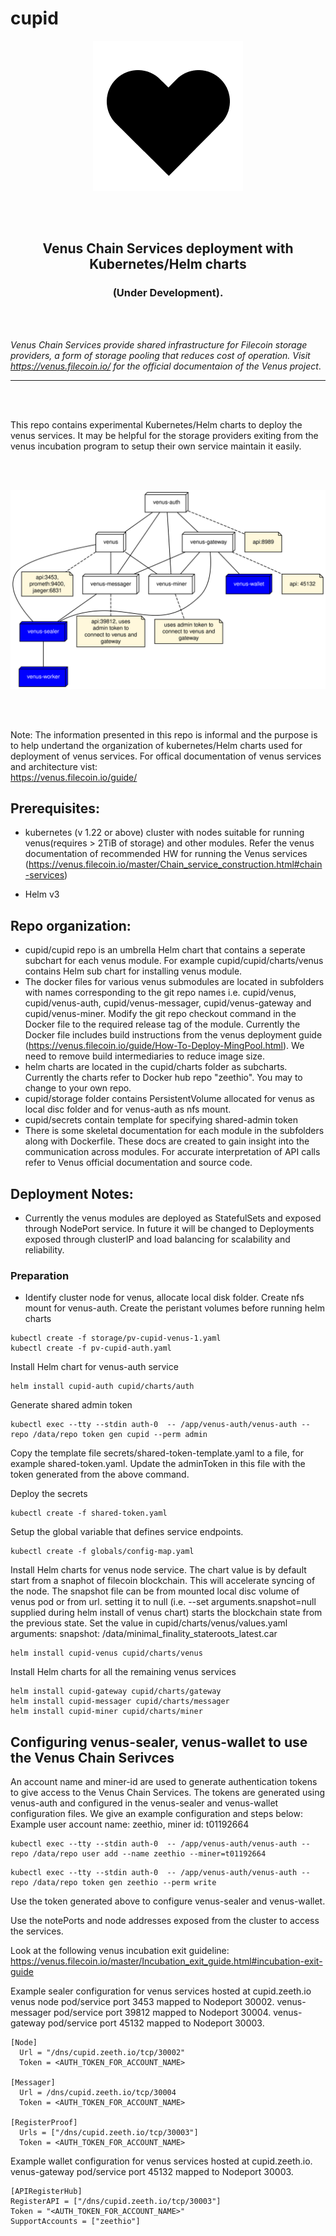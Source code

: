 # cupid

<p align="center">
<img src="doc/cupid.png" />
</p>

 <br/><br/>
<h2 align="center"> Venus Chain Services deployment with Kubernetes/Helm charts</h2>
<h3 align="center">(Under Development).</h3>
<br/><br/>

<em>Venus Chain Services provide shared infrastructure for Filecoin storage providers, a form of storage pooling that reduces cost of operation. Visit https://venus.filecoin.io/ for the official documentaion of the Venus project</em>.
<hr>
<br/><br/>

This repo contains experimental Kubernetes/Helm charts to deploy the venus services. It may be helpful for the storage providers exiting from the venus incubation program to setup their own service maintain it easily.

 <br/><br/>
<p align="center">
<img src="doc/deployment.svg" />
</p>
 <br/><br/>

Note: The information presented in this repo is informal and the purpose is to help undertand the organization of kubernetes/Helm charts used for deployment of venus services. 
For offical documentation of venus services and architecture vist:  
https://venus.filecoin.io/guide/
## Prerequisites:

- kubernetes (v 1.22 or above) cluster with nodes suitable for running venus(requires > 2TiB of storage) and other modules. Refer the venus documentation of recommended HW for running the Venus services (https://venus.filecoin.io/master/Chain_service_construction.html#chain-services)

- Helm v3
## Repo organization:
- cupid/cupid repo is an umbrella Helm chart that contains a seperate subchart for each venus module. For example cupid/cupid/charts/venus contains Helm sub chart for installing venus module.
- The docker files for various venus submodules are located in subfolders with names corresponding to the git repo names i.e. cupid/venus, cupid/venus-auth, cupid/venus-messager, cupid/venus-gateway and cupid/venus-miner. Modify the git repo checkout command in the Docker file to the required release tag of the module. Currently the Docker file includes build instructions from the venus deployment guide (https://venus.filecoin.io/guide/How-To-Deploy-MingPool.html). We need to remove build intermediaries to reduce image size.
- helm charts are located in the cupid/charts folder as subcharts. Currently the charts refer to Docker hub repo "zeethio". You may to change to your own repo.
- cupid/storage folder contains PersistentVolume allocated for venus as local disc folder and for venus-auth as nfs mount.
- cupid/secrets contain template for specifying shared-admin token 
- There is some skeletal documentation for each module in the subfolders along with Dockerfile. These docs are created to gain insight into the communication across modules. For accurate interpretation of API calls refer to Venus official documentation and source code.
## Deployment Notes:
- Currently the venus modules are deployed as StatefulSets and exposed through NodePort service. In future it will be changed to Deployments exposed through clusterIP and load balancing for scalability and reliability.

### Preparation
- Identify cluster node for venus, allocate local disk folder. Create nfs mount for venus-auth. Create the peristant volumes before running helm charts

```
kubectl create -f storage/pv-cupid-venus-1.yaml
kubectl create -f pv-cupid-auth.yaml
```
Install Helm chart for venus-auth service
```
helm install cupid-auth cupid/charts/auth
```

Generate shared admin token

```
kubectl exec --tty --stdin auth-0  -- /app/venus-auth/venus-auth --repo /data/repo token gen cupid --perm admin
```
Copy the template file secrets/shared-token-template.yaml to a file, for example shared-token.yaml. Update the adminToken in this file with the token generated from the above command.

Deploy the secrets
```
kubectl create -f shared-token.yaml
```

Setup the global variable that defines service endpoints.
```
kubectl create -f globals/config-map.yaml
```

Install Helm charts for venus node service.
The chart value is by default start from a snaphot of filecoin blockchain. This will accelerate syncing of the node. The snapshot file can be from mounted local disc volume of venus pod or from url. setting it to null (i.e. --set arguments.snapshot=null supplied during helm install of venus chart) starts the blockchain state from the previous state.
Set the value in cupid/charts/venus/values.yaml
arguments:
  snapshot: /data/minimal_finality_stateroots_latest.car

```
helm install cupid-venus cupid/charts/venus
```

Install Helm charts for all the remaining venus services
```
helm install cupid-gateway cupid/charts/gateway
helm install cupid-messager cupid/charts/messager
helm install cupid-miner cupid/charts/miner
```

## Configuring venus-sealer, venus-wallet to use the Venus Chain Serivces
An account name and miner-id are used to generate authentication tokens to give access to the Venus Chain Services. The tokens are generated using venus-auth and configured in the venus-sealer and venus-wallet configuration files. We give an example configuration and steps below: 
Example user account name: zeethio,  miner id: t01192664
```
kubectl exec --tty --stdin auth-0  -- /app/venus-auth/venus-auth --repo /data/repo user add --name zeethio --miner=t01192664
```
```
kubectl exec --tty --stdin auth-0  -- /app/venus-auth/venus-auth --repo /data/repo token gen zeethio --perm write
```
Use the token generated above to configure venus-sealer and venus-wallet.

Use the notePorts and node addresses exposed from the cluster to access the services.

Look at the following venus incubation exit guideline:
https://venus.filecoin.io/master/Incubation_exit_guide.html#incubation-exit-guide

Example sealer configuration for venus services hosted at cupid.zeeth.io
venus node pod/service port 3453 mapped to Nodeport 30002.
venus-messager pod/service port 39812 mapped to Nodeport 30004.
venus-gateway  pod/service port 45132 mapped to Nodeport 30003.
```
[Node]
  Url = "/dns/cupid.zeeth.io/tcp/30002"
  Token = <AUTH_TOKEN_FOR_ACCOUNT_NAME>

[Messager]
  Url = /dns/cupid.zeeth.io/tcp/30004
  Token = <AUTH_TOKEN_FOR_ACCOUNT_NAME>

[RegisterProof]
  Urls = ["/dns/cupid.zeeth.io/tcp/30003"]
  Token = <AUTH_TOKEN_FOR_ACCOUNT_NAME>

```

Example wallet configuration for venus services hosted at cupid.zeeth.io.  
venus-gateway  pod/service port 45132 mapped to Nodeport 30003.
```
[APIRegisterHub]
RegisterAPI = ["/dns/cupid.zeeth.io/tcp/30003"]
Token = "<AUTH_TOKEN_FOR_ACCOUNT_NAME>"
SupportAccounts = ["zeethio"]
```